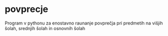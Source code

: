# povprecje
Program v pythonu za enostavno raunanje povprečja pri predmetih na višjih šolah, srednjih šolah in osnovnih šolah
